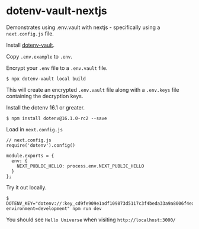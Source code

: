 # dotenv-vault-nextjs

Demonstrates using .env.vault with nextjs - specifically using a `next.config.js` file.

Install [dotenv-vault](https://www.dotenv.org/install/).

Copy `.env.example` to `.env`.

Encrypt your `.env` file to a `.env.vault` file.

```shell
$ npx dotenv-vault local build
```

This will create an encrypted `.env.vault` file along with a `.env.keys` file containing the decryption keys.

Install the dotenv 16.1 or greater.

```shell
$ npm install dotenv@16.1.0-rc2 --save
```

Load in `next.config.js`

```
// next.config.js
require('dotenv').config()

module.exports = {
  env: {
    NEXT_PUBLIC_HELLO: process.env.NEXT_PUBLIC_HELLO
  }
};
```

Try it out locally.

```shell
$ DOTENV_KEY="dotenv://:key_cd9fe909e1adf109873d5117c3f4beda33a9a8006f4eaeb73a2a0d21bab0cbd4@dotenv.local/vault/.env.vault?environment=development" npm run dev
```

You should see `Hello Universe` when visiting `http://localhost:3000/`

